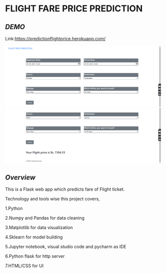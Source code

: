 <h1> FLIGHT FARE PRICE PREDICTION </h1>

***DEMO***
---
Link:https://predictionflightprice.herokuapp.com/

<img src = "Demo1.png">
<img src = "Demo2.png">

***Overview***
---

This is a Flask web app which predicts fare of Flight ticket.

Technology and tools wise this project covers,

1.Python

2.Numpy and Pandas for data cleaning

3.Matplotlib for data visualization

4.Sklearn for model building

5.Jupyter notebook, visual studio code and pycharm as IDE

6.Python flask for http server

7.HTML/CSS for UI
